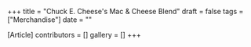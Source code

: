 +++
title = "Chuck E. Cheese's Mac & Cheese Blend"
draft = false
tags = ["Merchandise"]
date = ""

[Article]
contributors = []
gallery = []
+++